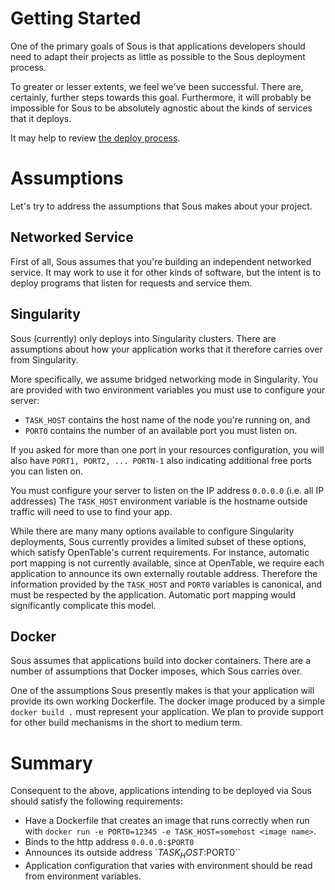 # Getting Started

One of the primary goals of Sous is that
applications developers should need to adapt their projects
as little as possible to the Sous deployment process.

To greater or lesser extents, we feel we've been successful.
There are, certainly, further steps towards this goal.
Furthermore, it will probably be impossible for Sous to be
absolutely agnostic about the kinds of services that it deploys.

It may help to review
[the deploy process](./deployment-workflow.md).

# Assumptions

Let's try to address the assumptions that Sous makes about your project.

## Networked Service

First of all, Sous assumes that you're building an independent networked service.
It may work to use it for other kinds of software,
but the intent is to deploy programs that listen for requests and service them.

## Singularity

Sous (currently) only deploys into Singularity clusters.
There are assumptions about
how your application works
that it therefore carries over
from Singularity.

More specifically,
we assume bridged networking mode in Singularity.
You are provided with two environment variables you must use to configure your server:

- `TASK_HOST` contains the host name of the node you're running on, and
- `PORT0` contains the number of an available port you must listen on.

If you asked for more than one port in your resources configuration, you will also have
    `PORT1, PORT2, ... PORTN-1` also indicating additional free ports you can listen on.

You must configure your server to listen on the IP address `0.0.0.0` (i.e. all IP addresses)
The `TASK_HOST` environment variable is the hostname outside traffic will need to use
to find your app.

While there are many many options available to configure Singularity deployments,
Sous currently provides a limited subset of these options, which satisfy OpenTable's
current requirements.
For instance, automatic port mapping is not currently available, since at OpenTable,
we require each application to announce its own externally routable address.
Therefore the information provided by the `TASK_HOST` and `PORT0` variables is canonical,
and must be respected by the application.
Automatic port mapping would significantly complicate this model.

## Docker

Sous assumes that applications build into docker containers.
There are a number of assumptions that Docker imposes,
which Sous carries over.

One of the assumptions Sous presently makes is that
your application will provide its own working Dockerfile.
The docker image produced by a simple `docker build .` must represent your application.
We plan to provide support for other build mechanisms in the short to medium term.

# Summary

Consequent to the above,
applications intending to be deployed via Sous
should satisfy the following requirements:

* Have a Dockerfile that creates an image that runs correctly when run with
`docker run -e PORT0=12345 -e TASK_HOST=somehost <image name>`.
* Binds to the http address `0.0.0.0:$PORT0`
* Announces its outside address `$TASK_HOST:$PORT0``
* Application configuration that varies with environment should be read from environment variables.
